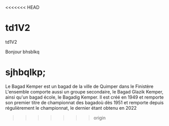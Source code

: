 <<<<<<< HEAD
# td1V2
td1V2


Bonjour bhsblkq

sjhbqlkp;
=======


Le Bagad Kemper est un bagad de la ville de Quimper dans le Finistère
L'ensemble comporte aussi un groupe secondaire, le Bagad Glazik Kemper, ainsi qu'un bagad école, le Bagadig Kemper.
Il est créé en 1949 et remporte son premier titre de championnat des bagadoù dès 1951
 et remporte depuis régulièrement le championnat, le dernier étant obtenu en 2022
>>>>>>> origin
